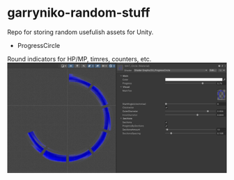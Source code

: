 # garryniko-random-stuff
Repo for storing random usefulish assets for Unity.

- ProgressCircle 

Round indicators for HP/MP, timres, counters, etc.
![alt text](readme/ProgressCircleBanner.png?raw=true)
